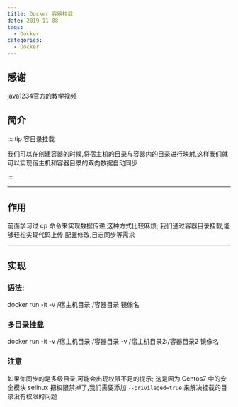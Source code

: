 ```yaml
---
title: Docker 容器挂载
date: 2019-11-08
tags:
  - Docker
categories:
  - Docker
---
```


## 感谢 

[java1234官方的教学视频](https://www.bilibili.com/video/av71335007)

## 简介

::: tip 容目录挂载

我们可以在创建容器的时候,将宿主机的目录与容器内的目录进行映射,这样我们就可以实现宿主机和容器目录的双向数据自动同步

:::

---
## 作用


前面学习过 cp 命令来实现数据传递,这种方式比较麻烦;
我们通过容器目录挂载,能够轻松实现代码上传,配置修改,日志同步等需求

---

## 实现


### 语法:

 docker  run -it -v /宿主机目录:/容器目录 镜像名

### 多目录挂载

docker run -it -v /宿主机目录:/容器目录 -v /宿主机目录2:/容器目录2 镜像名

### 注意

如果你同步的是多级目录,可能会出现权限不足的提示;
这是因为 Centos7 中的安全模块 selinux 把权限禁掉了,我们需要添加 `--privileged=true` 来解决挂载的目录没有权限的问题